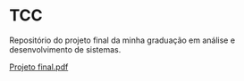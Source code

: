 # TCC
Repositório do projeto final da minha graduação em análise e desenvolvimento de sistemas.

[Projeto final.pdf](https://drive.google.com/file/d/11OYx9GX1BtIsxiUmkoCW1-pnbPNVmHol/view?usp=sharing)
